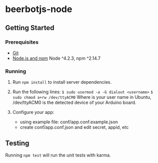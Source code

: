 # beerbotjs-node

## Getting Started

### Prerequisites

- [Git](https://git-scm.com/)
- [Node.js and npm](nodejs.org) Node ^4.2.3, npm ^2.14.7

### Running

1. Run `npm install` to install server dependencies.

2. Run the following lines:
    `$ sudo usermod -a -G dialout <username>`
    `$ sudo chmod a+rw /dev/ttyACM0`
    Where <username> is your user name in Ubuntu, /dev/ttyACM0 is the detected device of your Arduino board.

3. Configure your app:
    - using example file: conf/app.conf.example.json
    - create conf/app.conf.json and edit secret, appid, etc


## Testing

Running `npm test` will run the unit tests with karma.

